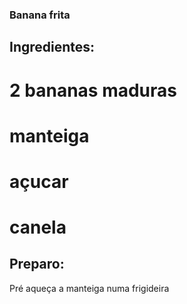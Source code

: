 ### Banana frita 

## Ingredientes:

# 2 bananas maduras
# manteiga
#  açucar
# canela

## Preparo:

Pré aqueça a manteiga numa frigideira
